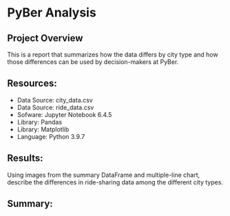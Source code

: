 # PyBer Analysis

## Project Overview
This is a report that summarizes how the data differs by city type and how those differences can be used by decision-makers at PyBer.

## Resources:
- Data Source: city_data.csv
- Data Source: ride_data.csv
- Sofware: Jupyter Notebook 6.4.5
- Library: Pandas
- Library: Matplotlib
- Language: Python 3.9.7

## Results: 
Using images from the summary DataFrame and multiple-line chart, describe the differences in ride-sharing data among the different city types.

## Summary:

